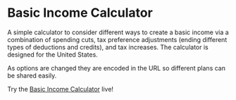 # Basic Income Calculator

A simple calculator to consider different ways to create a basic income
via a combination of spending cuts, tax preference adjustments (ending
different types of deductions and credits), and tax increases. The
calculator is designed for the United States.

As options are changed they are encoded in the URL so different plans can
be shared easily.

Try the [Basic Income Calculator](http://bicalc.neocities.org/) live!